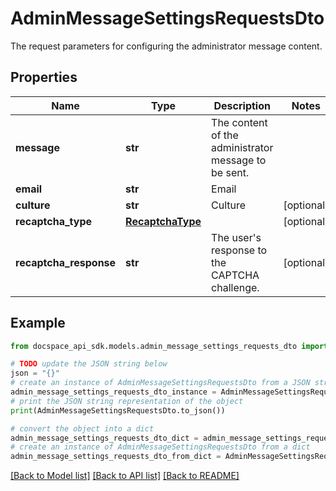 # AdminMessageSettingsRequestsDto
The request parameters for configuring the administrator message content.

## Properties

Name | Type | Description | Notes
------------ | ------------- | ------------- | -------------
**message** | **str** | The content of the administrator message to be sent. | 
**email** | **str** | Email | 
**culture** | **str** | Culture | [optional] 
**recaptcha_type** | [**RecaptchaType**](RecaptchaType.md) |  | [optional] 
**recaptcha_response** | **str** | The user&#39;s response to the CAPTCHA challenge. | [optional] 

## Example

```python
from docspace_api_sdk.models.admin_message_settings_requests_dto import AdminMessageSettingsRequestsDto

# TODO update the JSON string below
json = "{}"
# create an instance of AdminMessageSettingsRequestsDto from a JSON string
admin_message_settings_requests_dto_instance = AdminMessageSettingsRequestsDto.from_json(json)
# print the JSON string representation of the object
print(AdminMessageSettingsRequestsDto.to_json())

# convert the object into a dict
admin_message_settings_requests_dto_dict = admin_message_settings_requests_dto_instance.to_dict()
# create an instance of AdminMessageSettingsRequestsDto from a dict
admin_message_settings_requests_dto_from_dict = AdminMessageSettingsRequestsDto.from_dict(admin_message_settings_requests_dto_dict)
```
[[Back to Model list]](../README.md#documentation-for-models) [[Back to API list]](../README.md#documentation-for-api-endpoints) [[Back to README]](../README.md)


